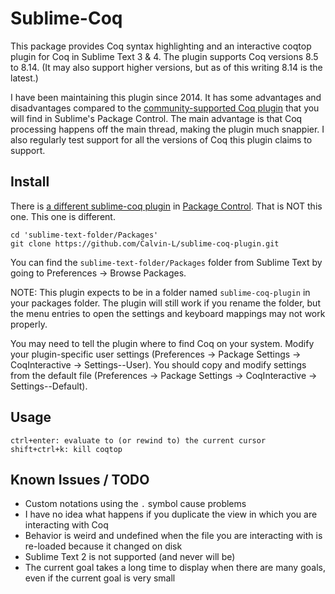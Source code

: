 # Sublime-Coq

This package provides Coq syntax highlighting and an interactive coqtop plugin for Coq in Sublime Text 3 & 4.  The plugin supports Coq versions 8.5 to 8.14.  (It may also support higher versions, but as of this writing 8.14 is the latest.)

I have been maintaining this plugin since 2014.  It has some advantages and disadvantages compared to the [community-supported Coq plugin](https://packagecontrol.io/packages/Coq) that you will find in Sublime's Package Control.  The main advantage is that Coq processing happens off the main thread, making the plugin much snappier.  I also regularly test support for all the versions of Coq this plugin claims to support.

## Install

There is [a different sublime-coq plugin](https://packagecontrol.io/packages/Coq) in [Package Control](https://sublime.wbond.net/). That is NOT this one. This one is different.

```
cd 'sublime-text-folder/Packages'
git clone https://github.com/Calvin-L/sublime-coq-plugin.git
```

You can find the `sublime-text-folder/Packages` folder from Sublime Text by going to Preferences -> Browse Packages.

NOTE: This plugin expects to be in a folder named `sublime-coq-plugin` in your packages folder.  The plugin will still work if you rename the folder, but the menu entries to open the settings and keyboard mappings may not work properly.

You may need to tell the plugin where to find Coq on your system.  Modify your plugin-specific user settings (Preferences -> Package Settings -> CoqInteractive -> Settings--User).  You should copy and modify settings from the default file (Preferences -> Package Settings -> CoqInteractive -> Settings--Default).

## Usage

```
ctrl+enter: evaluate to (or rewind to) the current cursor
shift+ctrl+k: kill coqtop
```

## Known Issues / TODO

 - Custom notations using the `.` symbol cause problems
 - I have no idea what happens if you duplicate the view in which you are interacting with Coq
 - Behavior is weird and undefined when the file you are interacting with is
   re-loaded because it changed on disk
 - Sublime Text 2 is not supported (and never will be)
 - The current goal takes a long time to display when there are many goals, even if the current goal is very small
